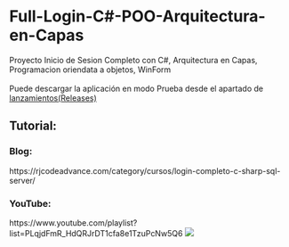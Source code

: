 # Full-Login-C#-POO-Arquitectura-en-Capas
Proyecto Inicio de Sesion Completo con C#, Arquitectura en Capas, Programacion oriendata a objetos, WinForm</br></br>
Puede descargar la aplicación en modo Prueba desde el apartado de <a href="https://github.com/RJCodeAdvance/Full-Login-C--POO-Arquitectura-en-Capas/releases">lanzamientos(Releases)</a>
<h2>Tutorial:</h2>
<h3>Blog:</h3>
https://rjcodeadvance.com/category/cursos/login-completo-c-sharp-sql-server/
<h3>YouTube:</h3>
https://www.youtube.com/playlist?list=PLqjdFmR_HdQRJrDT1cfa8e1TzuPcNw5Q6
<img src="https://rjcodeadvance.com/wp-content/uploads/2019/08/Login-Disign-2.png">

